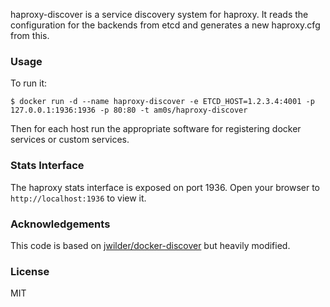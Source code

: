 haproxy-discover is a service discovery system for haproxy. It reads
the configuration for the backends from etcd and generates a new
haproxy.cfg from this.

### Usage

To run it:

    $ docker run -d --name haproxy-discover -e ETCD_HOST=1.2.3.4:4001 -p 127.0.0.1:1936:1936 -p 80:80 -t am0s/haproxy-discover

Then for each host run the appropriate software for registering docker
services or custom services.

### Stats Interface

The haproxy stats interface is exposed on port 1936.  Open your browser to `http://localhost:1936` to view it.

### Acknowledgements

This code is based on [jwilder/docker-discover](https://github.com/jwilder/docker-discover) but heavily modified.

### License

MIT
